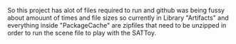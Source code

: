 So this project has alot of files required to run and github was being fussy about amouunt of times and file sizes so currently in Library "Artifacts" and everything inside "PackageCache" are zipfiles that need to be unzipped in order to run the scene file to play with the SATToy.
